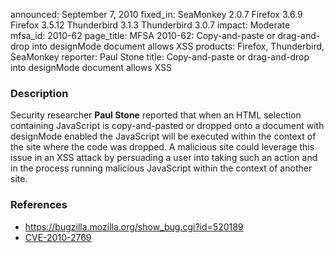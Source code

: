 announced: September 7, 2010
fixed_in: SeaMonkey 2.0.7
          Firefox 3.6.9
          Firefox 3.5.12
          Thunderbird 3.1.3
          Thunderbird 3.0.7
impact: Moderate
mfsa_id: 2010-62
page_title: MFSA 2010-62: Copy-and-paste or drag-and-drop into designMode document allows XSS
products: Firefox, Thunderbird, SeaMonkey
reporter: Paul Stone
title: Copy-and-paste or drag-and-drop into designMode document allows XSS

<h3>Description</h3>

<p>Security researcher <strong>Paul Stone</strong> reported that when
an HTML selection containing JavaScript is copy-and-pasted or dropped
onto a document with designMode enabled the JavaScript will be
executed within the context of the site where the code was dropped.  A
malicious site could leverage this issue in an XSS attack by
persuading a user into taking such an action and in the process
running malicious JavaScript within the context of another site.</p>

<h3>References</h3>

<ul>
  <li><a href="https://bugzilla.mozilla.org/show_bug.cgi?id=520189">https://bugzilla.mozilla.org/show_bug.cgi?id=520189</a></li>
  <li><a class="ex-ref" href="http://cve.mitre.org/cgi-bin/cvename.cgi?name=CVE-2010-2769">CVE-2010-2769</a></li>
</ul>




